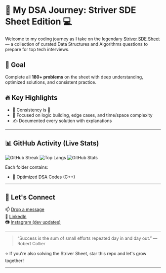 # 🚀 My DSA Journey: Striver SDE Sheet Edition 💻

Welcome to my coding journey as I take on the legendary [Striver SDE Sheet](https://takeuforward.org/interviews/strivers-sde-sheet-top-coding-interview-problems/) — a collection of curated Data Structures and Algorithms questions to prepare for top tech interviews.

## 🧭 Goal

Complete all **180+ problems** on the sheet with deep understanding, optimized solutions, and consistent practice.


## 🔥 Key Highlights

- 🌱 Consistency is 🔑
- 🧠 Focused on logic building, edge cases, and time/space complexity
- ✍️ Documented every solution with explanations

---

## 📊 GitHub Activity (Live Stats)

![GitHub Streak](https://streak-stats.demolab.com?user=NG1rdhar-07&theme=react&hide_border=true)
![Top Langs](https://github-readme-stats.vercel.app/api/top-langs/?username=NG1rdhar-07&layout=compact&theme=vision-friendly-dark)
![GitHub Stats](https://github-readme-stats.vercel.app/api?username=NG1rdhar-07&show_icons=true&theme=radical)



Each folder contains:
- 🚀 Optimized DSA Codes (C++)

---

## 💬 Let's Connect

📫 [Drop a message](mailto:noorgirdhar705@gmail.com)  
💼 [LinkedIn](https://www.linkedin.com/in/noor-girdhar-999b9b202/)  
📷 [Instagram (dev updates)](https://www.instagram.com/noor_070105/)

---

> “Success is the sum of small efforts repeated day in and day out.” — Robert Collier

⭐ If you're also solving the Striver Sheet, star this repo and let's grow together!

---




